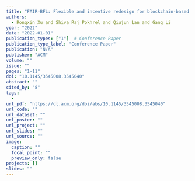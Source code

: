 ```yaml
---
title: "FAIR-BFL: Flexible and incentive redesign for blockchain-based federated learning"
authors:
  - Rongxin Xu and Shiva Raj Pokhrel and Qiujun Lan and Gang Li
year: "2022"
date: "2022-01-01"
publication_types: ["1"]  # Conference Paper
publication_type_label: "Conference Paper"
publication: "N/A"
publisher: "ACM"
volume: ""
issue: ""
pages: "1-11"
doi: "10.1145/3545008.3545040"
abstract: ""
cited_by: "8"
tags:
  - 
url_pdf: "https://dl.acm.org/doi/abs/10.1145/3545008.3545040"
url_code: ""
url_dataset: ""
url_poster: ""
url_project: ""
url_slides: ""
url_source: ""
image:
  caption: ""
  focal_point: ""
  preview_only: false
projects: []
slides: ""
---
```

